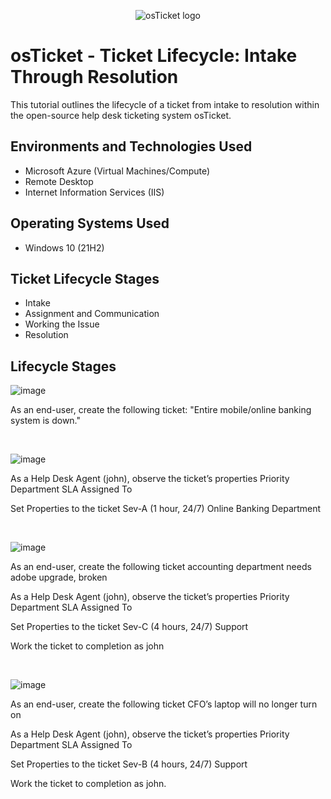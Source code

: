 <p align="center">
<img src="https://i.imgur.com/Clzj7Xs.png" alt="osTicket logo"/>
</p>

<h1>osTicket - Ticket Lifecycle: Intake Through Resolution</h1>
This tutorial outlines the lifecycle of a ticket from intake to resolution within the open-source help desk ticketing system osTicket.<br />




<h2>Environments and Technologies Used</h2>

- Microsoft Azure (Virtual Machines/Compute)
- Remote Desktop
- Internet Information Services (IIS)

<h2>Operating Systems Used </h2>

- Windows 10</b> (21H2)

<h2>Ticket Lifecycle Stages</h2>

- Intake
- Assignment and Communication
- Working the Issue
- Resolution

<h2>Lifecycle Stages</h2>

![image](https://github.com/user-attachments/assets/fbb5b09c-58fe-47b1-ab06-5cdbfbbd8a70)

<p>
As an end-user, create the following ticket:
"Entire mobile/online banking system is down."

</p>
<br />

![image](https://github.com/user-attachments/assets/106977ff-4141-44c5-b7b9-c0834234996b)

<p>
As a Help Desk Agent (john), observe the ticket’s properties
	Priority
	Department
	SLA
	Assigned To

Set Properties to the ticket
Sev-A (1 hour, 24/7)
Online Banking Department

</p>
<br />

![image](https://github.com/user-attachments/assets/2863708d-275b-4e62-8a17-d38b31824de1)


<p>
As an end-user, create the following ticket
accounting department needs adobe upgrade, broken

As a Help Desk Agent (john), observe the ticket’s properties
	Priority
	Department
	SLA
	Assigned To

Set Properties to the ticket
Sev-C (4 hours, 24/7)
Support

Work the ticket to completion as john

</p>
<br />

![image](https://github.com/user-attachments/assets/1c4c66d9-f6fe-4169-b224-187eb39ed7c7)
<p>As an end-user, create the following ticket
CFO’s laptop will no longer turn on

As a Help Desk Agent (john), observe the ticket’s properties
	Priority
	Department
	SLA
	Assigned To

Set Properties to the ticket
Sev-B (4 hours, 24/7)
Support

Work the ticket to completion as john.
</p>
